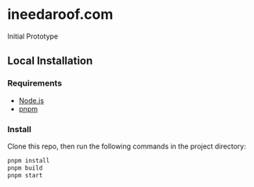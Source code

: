 # ineedaroof.com

Initial Prototype

## Local Installation

### Requirements

- [Node.js](https://nodejs.org/en/)
- [pnpm](https://pnpm.io/installation)

### Install

Clone this repo, then run the following commands in the project directory:

```bash
pnpm install
pnpm build
pnpm start
```
